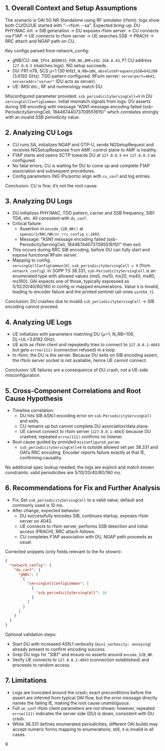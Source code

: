 ## 1. Overall Context and Setup Assumptions
The scenario is OAI 5G NR Standalone using RF simulator (rfsim): logs show both CU/DU/UE started with "--rfsim --sa". Expected bring-up: DU PHY/MAC init → SIB generation → DU exposes rfsim server → CU connects via F1AP → UE connects to rfsim server → UE searches SSB → PRACH → RRC attach and NGAP path on CU.

Key configs parsed from network_config:
- gNB/CU: `GNB_IPV4_ADDRESS_FOR_NG_AMF=192.168.8.43`, F1 CU address `127.0.0.5` (matches logs). NG setup succeeds.
- DU: FR1 n78, SCS µ=1 (30 kHz), `N_RB=106`, `absoluteFrequencySSB=641280` (3.6192 GHz). TDD pattern configured. RFsim server: `serverport=4043`, `serveraddr="server"` (DU acts as server).
- UE: IMSI etc.; RF and numerology match DU.

Misconfigured parameter provided: `ssb_periodicityServingCell=9` in DU `servingCellConfigCommon`.
Initial mismatch signals from logs: DU asserts during SIB encoding with message "ASN1 message encoding failed (ssb-PeriodicityServingCell, 18446744073709551615)" which correlates strongly with an invalid SSB periodicity value.


## 2. Analyzing CU Logs
- CU runs SA, initializes NGAP and GTP-U, sends NGSetupRequest and receives NGSetupResponse from AMF: control plane to AMF is healthy.
- F1AP starts and opens SCTP towards DU at `127.0.0.5` ↔ `127.0.0.3` as configured.
- No fatal errors; CU is waiting for DU to come up and complete F1AP association and subsequent procedures.
- Config parameters (NG IPs/ports) align with `cu_conf` and log entries.

Conclusion: CU is fine; it’s not the root cause.


## 3. Analyzing DU Logs
- DU initializes PHY/MAC, TDD pattern, carrier and SSB frequency, SIB1 TDA, etc. All consistent with `du_conf`.
- Critical failure:
  - Assertion in `encode_SIB_NR()` at `openair2/RRC/NR/nr_rrc_config.c:2803`.
  - Message: "ASN1 message encoding failed (ssb-PeriodicityServingCell, 18446744073709551615)!" then exit.
- This occurs during RRC SIB encoding, before DU can fully start and expose functional RFsim server.
- Mapping to config: `servingCellConfigCommon[0].ssb_periodicityServingCell = 9` (from `network_config`). In 3GPP TS 38.331, `ssb-PeriodicityServingCell` is an enumerated type with allowed values {ms5, ms10, ms20, ms40, ms80, ms160}. OAI expects one of those, typically expressed as 5/10/20/40/80/160 in config or mapped enumerations. Value `9` is invalid, leading to encoder failure and the printed sentinel (all-ones `uint64_t`).

Conclusion: DU crashes due to invalid `ssb_periodicityServingCell` → SIB encoding cannot proceed.


## 4. Analyzing UE Logs
- UE initializes with parameters matching DU (µ=1, N_RB=106, DL=UL=3.6192 GHz).
- UE acts as rfsim client and repeatedly tries to connect to `127.0.0.1:4043` but gets `errno(111)` (connection refused) in a loop.
- In rfsim, the DU is the server. Because DU exits on SIB encoding assert, the rfsim server socket is not available, hence UE cannot connect.

Conclusion: UE failures are a consequence of DU crash; not a UE-side misconfiguration.


## 5. Cross-Component Correlations and Root Cause Hypothesis
- Timeline correlation:
  - DU hits SIB ASN.1 encoding error on `ssb-PeriodicityServingCell` and exits.
  - CU remains up but cannot complete DU association/data plane.
  - UE cannot connect to rfsim server (`127.0.0.1:4043`) because DU crashed; repeated `errno(111)` confirms no listener.
- Root cause guided by provided `misconfigured_param`:
  - `ssb_periodicityServingCell=9` is outside allowed set per 38.331 and OAI’s RRC encoding. Encoder reports failure exactly at that IE, confirming causality.

No additional spec lookup needed; the logs are explicit and match known constraints: valid periodicities are 5/10/20/40/80/160 ms.


## 6. Recommendations for Fix and Further Analysis
- Fix: Set `ssb_periodicityServingCell` to a valid value; default and commonly used is 10 ms.
- After change, expected behavior:
  - DU successfully encodes SIB, continues startup, exposes rfsim server on 4043.
  - UE connects to rfsim server, performs SSB detection and initial access (PRACH), RRC attach follows.
  - CU completes F1AP association with DU, NGAP path proceeds as usual.

Corrected snippets (only fields relevant to the fix shown):

```json
{
  "network_config": {
    "du_conf": {
      "gNBs": [
        {
          "servingCellConfigCommon": [
            {
              "ssb_periodicityServingCell": 10
            }
          ]
        }
      ]
    }
  }
}
```

Optional validation steps:
- Start DU with increased ASN.1 verbosity (`Asn1_verbosity: annoying`) already present to confirm encoding success.
- Grep DU logs for "SIB1" and ensure no asserts around `encode_SIB_NR`.
- Verify UE connects to `127.0.0.1:4043` (connection established) and proceeds to random access.


## 7. Limitations
- Logs are truncated around the crash; exact preconditions before the assert are inferred from typical OAI flow, but the error message directly names the failing IE, making the root cause unambiguous.
- Full `ue_conf` rfsim client parameters are not shown; however, repeated `errno(111)` indicates the server side (DU) is down, consistent with DU crash.
- While 38.331 defines enumerated periodicities, different OAI builds may accept numeric forms mapping to enumerations; still, `9` is invalid in all cases.

9